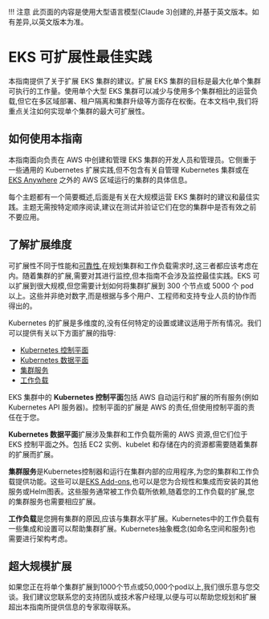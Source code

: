 
!!! 注意
    此页面的内容是使用大型语言模型(Claude 3)创建的,并基于英文版本。如有差异,以英文版本为准。

# EKS 可扩展性最佳实践
本指南提供了关于扩展 EKS 集群的建议。扩展 EKS 集群的目标是最大化单个集群可执行的工作量。使用单个大型 EKS 集群可以减少与使用多个集群相比的运营负载,但它在多区域部署、租户隔离和集群升级等方面存在权衡。在本文档中,我们将重点关注如何实现单个集群的最大可扩展性。

## 如何使用本指南
本指南面向负责在 AWS 中创建和管理 EKS 集群的开发人员和管理员。它侧重于一些通用的 Kubernetes 扩展实践,但不包含有关自管理 Kubernetes 集群或在 [EKS Anywhere](https://anywhere.eks.amazonaws.com/) 之外的 AWS 区域运行的集群的具体信息。

每个主题都有一个简要概述,后面是有关在大规模运营 EKS 集群时的建议和最佳实践。主题无需按特定顺序阅读,建议在测试并验证它们在您的集群中是否有效之前不要应用。

## 了解扩展维度
可扩展性不同于性能和[可靠性](https://aws.github.io/aws-eks-best-practices/reliability/docs/),在规划集群和工作负载需求时,这三者都应该考虑在内。随着集群的扩展,需要对其进行监控,但本指南不会涉及监控最佳实践。EKS 可以扩展到很大规模,但您需要计划如何将集群扩展到 300 个节点或 5000 个 pod 以上。这些并非绝对数字,而是根据与多个用户、工程师和支持专业人员的协作而得出的。

Kubernetes 的扩展是多维度的,没有任何特定的设置或建议适用于所有情况。我们可以提供有关以下方面扩展的指导:

* [Kubernetes 控制平面](control-plane)
* [Kubernetes 数据平面](data-plane)
* [集群服务](cluster-services)
* [工作负载](workloads)

EKS 集群中的 **Kubernetes 控制平面**包括 AWS 自动运行和扩展的所有服务(例如 Kubernetes API 服务器)。控制平面的扩展是 AWS 的责任,但使用控制平面的责任在于您。

**Kubernetes 数据平面**扩展涉及集群和工作负载所需的 AWS 资源,但它们位于 EKS 控制平面之外。包括 EC2 实例、kubelet 和存储在内的资源都需要随着集群的扩展而扩展。

**集群服务**是Kubernetes控制器和运行在集群内部的应用程序,为您的集群和工作负载提供功能。这些可以是[EKS Add-ons](https://docs.aws.amazon.com/eks/latest/userguide/eks-add-ons.html),也可以是您为合规性和集成而安装的其他服务或Helm图表。这些服务通常被工作负载所依赖,随着您的工作负载的扩展,您的集群服务也需要相应扩展。

**工作负载**是您拥有集群的原因,应该与集群水平扩展。Kubernetes中的工作负载有一些集成和设置可以帮助集群扩展。Kubernetes抽象概念(如命名空间和服务)也需要进行架构考虑。

## 超大规模扩展
如果您正在将单个集群扩展到1000个节点或50,000个pod以上,我们很乐意与您交谈。我们建议您联系您的支持团队或技术客户经理,以便与可以帮助您规划和扩展超出本指南所提供信息的专家取得联系。
